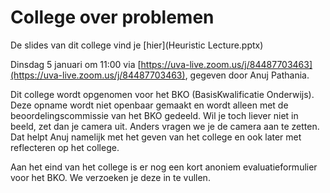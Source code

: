 # College over problemen

De slides van dit college vind je [hier](Heuristic Lecture.pptx)

Dinsdag 5 januari om 11:00 via [https://uva-live.zoom.us/j/84487703463](https://uva-live.zoom.us/j/84487703463), gegeven door Anuj Pathania.

Dit college wordt opgenomen voor het BKO (BasisKwalificatie Onderwijs). Deze opname wordt niet openbaar gemaakt en wordt alleen met de beoordelingscommissie van het BKO gedeeld. Wil je toch liever niet in beeld, zet dan je camera uit. Anders vragen we je de camera aan te zetten. Dat helpt Anuj namelijk met het geven van het college en ook later met reflecteren op het college.

Aan het eind van het college is er nog een kort anoniem evaluatieformulier voor het BKO. We verzoeken je deze in te vullen.